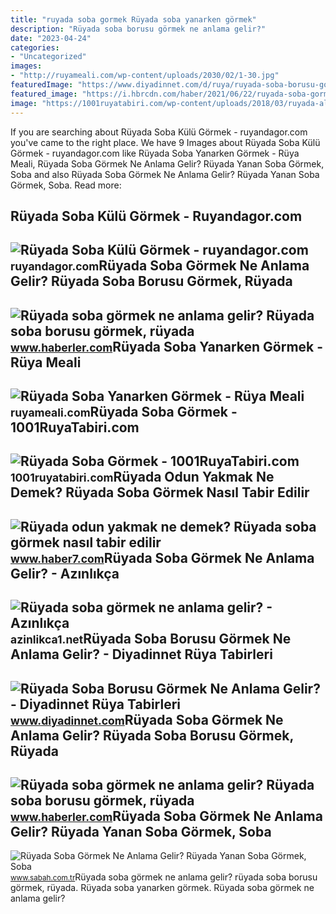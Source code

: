 ```yaml
---
title: "ruyada soba gormek Rüyada soba yanarken görmek"
description: "Rüyada soba borusu görmek ne anlama gelir?"
date: "2023-04-24"
categories:
- "Uncategorized"
images:
- "http://ruyameali.com/wp-content/uploads/2030/02/1-30.jpg"
featuredImage: "https://www.diyadinnet.com/d/ruya/ruyada-soba-borusu-gormek-ne-anlama-gelir-142.jpg"
featured_image: "https://i.hbrcdn.com/haber/2021/06/22/ruyada-soba-gormek-ne-anlama-gelir-ruyada-soba-14217639_2645_m.jpg"
image: "https://1001ruyatabiri.com/wp-content/uploads/2018/03/ruyada-alev-gormek-ates-gormek-yangin-gormek-ruya-tabirleri-dini-islami-diyanet2-300x190.png"
---
```


If you are searching about Rüyada Soba Külü Görmek - ruyandagor.com you've came to the right place. We have 9 Images about Rüyada Soba Külü Görmek - ruyandagor.com like Rüyada Soba Yanarken Görmek - Rüya Meali, Rüyada Soba Görmek Ne Anlama Gelir? Rüyada Yanan Soba Görmek, Soba and also Rüyada Soba Görmek Ne Anlama Gelir? Rüyada Yanan Soba Görmek, Soba. Read more:

Rüyada Soba Külü Görmek - Ruyandagor.com
----------------------------------------

 ![Rüyada Soba Külü Görmek - ruyandagor.com](https://images.ruyandagor.com/2017/04/soba-kulu-gormek-0248.jpg) <small>ruyandagor.com</small>Rüyada Soba Görmek Ne Anlama Gelir? Rüyada Soba Borusu Görmek, Rüyada
---------------------------------------------------------------------

 ![Rüyada soba görmek ne anlama gelir? Rüyada soba borusu görmek, rüyada](https://i.hbrcdn.com/haber/2021/06/22/ruyada-soba-gormek-ne-anlama-gelir-ruyada-soba-14217639_2645_m.jpg) <small>www.haberler.com</small>Rüyada Soba Yanarken Görmek - Rüya Meali
----------------------------------------

 ![Rüyada Soba Yanarken Görmek - Rüya Meali](http://ruyameali.com/wp-content/uploads/2030/02/1-30.jpg) <small>ruyameali.com</small>Rüyada Soba Görmek - 1001RuyaTabiri.com
---------------------------------------

 ![Rüyada Soba Görmek - 1001RuyaTabiri.com](https://1001ruyatabiri.com/wp-content/uploads/2018/03/ruyada-alev-gormek-ates-gormek-yangin-gormek-ruya-tabirleri-dini-islami-diyanet2-300x190.png) <small>1001ruyatabiri.com</small>Rüyada Odun Yakmak Ne Demek? Rüyada Soba Görmek Nasıl Tabir Edilir
------------------------------------------------------------------

 ![Rüyada odun yakmak ne demek? Rüyada soba görmek nasıl tabir edilir](https://i20.haber7.net/resize/1280x720/haber/haber7/photos/2020/45/ruyada_odun_yakmak_ne_demek_ruyada_soba_gormek_nasil_tabir_edilir_1604570573_7463.jpg) <small>www.haber7.com</small>Rüyada Soba Görmek Ne Anlama Gelir? - Azınlıkça
-----------------------------------------------

 ![Rüyada soba görmek ne anlama gelir? - Azınlıkça](https://azinlikca1.net/wp-content/uploads/2022/10/soba-oven-60292_1280-1140x694.jpeg) <small>azinlikca1.net</small>Rüyada Soba Borusu Görmek Ne Anlama Gelir? - Diyadinnet Rüya Tabirleri
----------------------------------------------------------------------

 ![Rüyada Soba Borusu Görmek Ne Anlama Gelir? - Diyadinnet Rüya Tabirleri](https://www.diyadinnet.com/d/ruya/ruyada-soba-borusu-gormek-ne-anlama-gelir-142.jpg) <small>www.diyadinnet.com</small>Rüyada Soba Görmek Ne Anlama Gelir? Rüyada Soba Borusu Görmek, Rüyada
---------------------------------------------------------------------

 ![Rüyada soba görmek ne anlama gelir? Rüyada soba borusu görmek, rüyada](https://i.hbrcdn.com/haber/2021/06/22/ruyada-soba-gormek-ne-anlama-gelir-ruyada-soba-14217639_8818_m.jpg) <small>www.haberler.com</small>Rüyada Soba Görmek Ne Anlama Gelir? Rüyada Yanan Soba Görmek, Soba
------------------------------------------------------------------

 ![Rüyada Soba Görmek Ne Anlama Gelir? Rüyada Yanan Soba Görmek, Soba](https://iasbh.tmgrup.com.tr/15db57/752/395/0/62/724/442?u=https://isbh.tmgrup.com.tr/sbh/2022/04/29/ruyada-soba-gormek-ne-anlama-gelir-ruyada-yanan-soba-gormek-anlami-1651235967535.jpg) <small>www.sabah.com.tr</small>Rüyada soba görmek ne anlama gelir? rüyada soba borusu görmek, rüyada. Rüyada soba yanarken görmek. Rüyada soba görmek ne anlama gelir?
